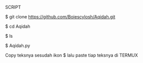 SCRIPT

$ git clone https://github.com/Boiescylosh/Aqidah.git

$ cd Aqidah

$ ls

$ Aqidah.py

Copy teksnya sesudah ikon $ lalu paste tiap teksnya di TERMUX
